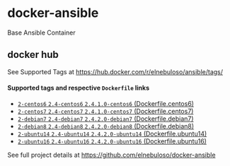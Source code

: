 # docker-ansible

Base Ansible Container

## docker hub

See Supported Tags at https://hub.docker.com/r/elnebuloso/ansible/tags/

#### Supported tags and respective `Dockerfile` links

- [`2-centos6` `2.4-centos6` `2.4.1.0-centos6` (Dockerfile.centos6)](https://github.com/elnebuloso/docker-ansible/blob/master/Dockerfile.centos6)
- [`2-centos7` `2.4-centos7` `2.4.1.0-centos7` (Dockerfile.centos7)](https://github.com/elnebuloso/docker-ansible/blob/master/Dockerfile.centos7)
- [`2-debian7` `2.4-debian7` `2.4.2.0-debian7` (Dockerfile.debian7)](https://github.com/elnebuloso/docker-ansible/blob/master/Dockerfile.debian7)
- [`2-debian8` `2.4-debian8` `2.4.2.0-debian8` (Dockerfile.debian8)](https://github.com/elnebuloso/docker-ansible/blob/master/Dockerfile.debian8)
- [`2-ubuntu14` `2.4-ubuntu14` `2.4.2.0-ubuntu14` (Dockerfile.ubuntu14)](https://github.com/elnebuloso/docker-ansible/blob/master/Dockerfile.ubuntu14)
- [`2-ubuntu16` `2.4-ubuntu16` `2.4.2.0-ubuntu16` (Dockerfile.ubuntu16)](https://github.com/elnebuloso/docker-ansible/blob/master/Dockerfile.ubuntu16)

See full project details at https://github.com/elnebuloso/docker-ansible